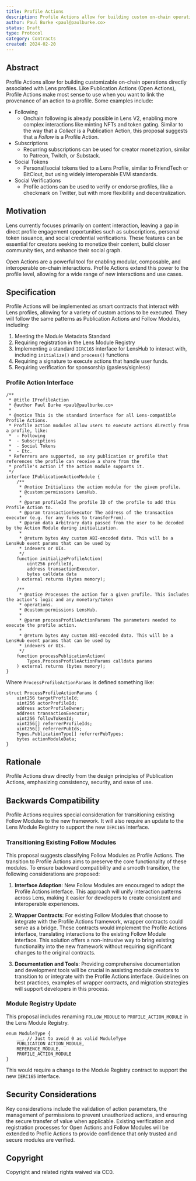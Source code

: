 ```yaml
---
title: Profile Actions
description: Profile Actions allow for building custom on-chain operations that can be executed on Lens profiles.
author: Paul Burke <paul@paulburke.co>
status: Draft
type: Protocol
category: Contracts
created: 2024-02-20
---
```


## Abstract

Profile Actions allow for building customizable on-chain operations directly associated with Lens profiles. Like Publication Actions (Open Actions), Profile Actions make most sense to use when you want to link the provenance of an action to a profile. Some examples include:

- Following
  - Onchain following is already possible in Lens V2, enabling more complex interactions like minting NFTs and token gating. Similar to the way that a _Collect_ is a Publication Action, this proposal  suggests that a _Follow_ is a Profile Action.
- Subscriptions
  - Recurring subscriptions can be used for creator monetization, similar to Patreon, Twitch, or Substack.
- Social Tokens
  - Personal/social tokens tied to a Lens Profile, similar to FriendTech or BitClout, but using widely interoperable EVM standards.
- Social Verifications
  - Profile actions can be used to verify or endorse profiles, like a checkmark on Twitter, but with more flexibility and decentralization.

## Motivation

Lens currently focuses primarily on content interaction, leaving a gap in direct profile engagement opportunities such as subscriptions, personal token issuance, and social credential verifications. These features can be essential for creators seeking to monetize their content, build closer community ties, and enhance their social graph.

Open Actions are a powerful tool for enabling modular, composable, and interoperable on-chain interactions. Profile Actions extend this power to the profile level, allowing for a wide range of new interactions and use cases.

## Specification

Profile Actions will be implemented as smart contracts that interact with Lens profiles, allowing for a variety of custom actions to be executed. They will follow the same patterns as Publication Actions and Follow Modules, including:

1. Meeting the Module Metadata Standard
2. Requiring registration in the Lens Module Registry
3. Implementing a standard `IERC165` interface for LensHub to interact with, including `initialize()` and `process()` functions
4. Requiring a signature to execute actions that handle user funds.
5. Requiring verification for sponsorship (gasless/signless)

### Profile Action Interface

```solidity
/**
 * @title IProfileAction
 * @author Paul Burke <paul@paulburke.co>
 *
 * @notice This is the standard interface for all Lens-compatible Profile Actions.
 * Profile action modules allow users to execute actions directly from a profile, like:
 *  - Following
 *  - Subscriptions
 *  - Social Tokens
 *  - Etc.
 * Referrers are supported, so any publication or profile that references the profile can receive a share from the
 * profile's action if the action module supports it.
 */
interface IPublicationActionModule {
    /**
     * @notice Initializes the action module for the given profile.
     * @custom:permissions LensHub.
     *
     * @param profileId The profile ID of the profile to add this Profile Action to.
     * @param transactionExecutor The address of the transaction executor (e.g. for any funds to transferFrom).
     * @param data Arbitrary data passed from the user to be decoded by the Action Module during initialization.
     *
     * @return bytes Any custom ABI-encoded data. This will be a LensHub event params that can be used by
     * indexers or UIs.
     */
    function initializeProfileAction(
        uint256 profileId,
        address transactionExecutor,
        bytes calldata data
    ) external returns (bytes memory);

    /**
     * @notice Processes the action for a given profile. This includes the action's logic and any monetary/token
     * operations.
     * @custom:permissions LensHub.
     *
     * @param processProfileActionParams The parameters needed to execute the profile action.
     *
     * @return bytes Any custom ABI-encoded data. This will be a LensHub event params that can be used by
     * indexers or UIs.
     */
    function processPublicationAction(
        Types.ProcessProfileActionParams calldata params
    ) external returns (bytes memory);
}
```

Where `ProcessProfileActionParams` is defined something like:

```solidity
struct ProcessProfileActionParams {
    uint256 targetProfileId;
    uint256 actorProfileId;
    address actorProfileOwner;
    address transactionExecutor;
    uint256 followTokenId;
    uint256[] referrerProfileIds;
    uint256[] referrerPubIds;
    Types.PublicationType[] referrerPubTypes;
    bytes actionModuleData;
}
```

## Rationale

Profile Actions draw directly from the design principles of Publication Actions, emphasizing consistency, security, and ease of use. 

## Backwards Compatibility

Profile Actions requires special consideration for transitioning existing Follow Modules to the new framework. It will also require an update to the Lens Module Registry to support the new `IERC165` interface.

### Transitioning Existing Follow Modules

This proposal suggests classifying Follow Modules as Profile Actions. The transition to Profile Actions aims to preserve the core functionality of these modules. To ensure backward compatibility and a smooth transition, the following considerations are proposed:

1. **Interface Adoption**: New Follow Modules are encouraged to adopt the Profile Actions interface. This approach will unify interaction patterns across Lens, making it easier for developers to create consistent and interoperable experiences.

2. **Wrapper Contracts**: For existing Follow Modules that choose to integrate with the Profile Actions framework, wrapper contracts could serve as a bridge. These contracts would implement the Profile Actions interface, translating interactions to the existing Follow Module interface. This solution offers a non-intrusive way to bring existing functionality into the new framework without requiring significant changes to the original contracts.

3. **Documentation and Tools**: Providing comprehensive documentation and development tools will be crucial in assisting module creators to transition to or integrate with the Profile Actions interface. Guidelines on best practices, examples of wrapper contracts, and migration strategies will support developers in this process.

### Module Registry Update

This proposal includes renaming `FOLLOW_MODULE` to `PROFILE_ACTION_MODULE` in the Lens Module Registry.

``` solidity
enum ModuleType {
    __, // Just to avoid 0 as valid ModuleType
    PUBLICATION_ACTION_MODULE,
    REFERENCE_MODULE,
    PROFILE_ACTION_MODULE
}
```
This would require a change to the Module Registry contract to support the new `IERC165` interface.

## Security Considerations

Key considerations include the validation of action parameters, the management of permissions to prevent unauthorized actions, and ensuring the secure transfer of value when applicable. Existing verification and registration processes for Open Actions and Follow Modules will be extended to Profile Actions to provide confidence that only trusted and secure modules are verified.

## Copyright

Copyright and related rights waived via CC0.